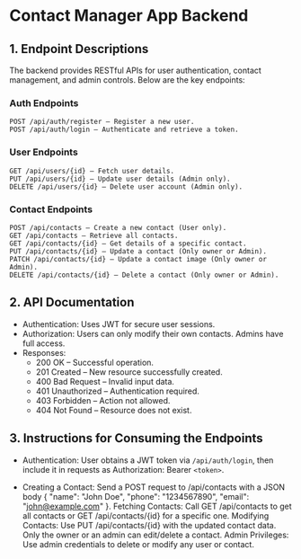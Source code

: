 # Contact Manager App Backend

## 1. Endpoint Descriptions

The backend provides RESTful APIs for user authentication, contact management, and admin controls. Below are the key endpoints:

### **Auth Endpoints**

```http
POST /api/auth/register – Register a new user.
POST /api/auth/login – Authenticate and retrieve a token.
```

### **User Endpoints**

```http
GET /api/users/{id} – Fetch user details.
PUT /api/users/{id} – Update user details (Admin only).
DELETE /api/users/{id} – Delete user account (Admin only).
```

### **Contact Endpoints**

```http
POST /api/contacts – Create a new contact (User only).
GET /api/contacts – Retrieve all contacts.
GET /api/contacts/{id} – Get details of a specific contact.
PUT /api/contacts/{id} – Update a contact (Only owner or Admin).
PATCH /api/contacts/{id} – Update a contact image (Only owner or Admin).
DELETE /api/contacts/{id} – Delete a contact (Only owner or Admin).
```

## 2. API Documentation

- Authentication: Uses JWT for secure user sessions.
- Authorization: Users can only modify their own contacts. Admins have full
  access.
- Responses:
  - 200 OK – Successful operation.
  - 201 Created – New resource successfully created.
  - 400 Bad Request – Invalid input data.
  - 401 Unauthorized – Authentication required.
  - 403 Forbidden – Action not allowed.
  - 404 Not Found – Resource does not exist.

## 3. Instructions for Consuming the Endpoints

- Authentication: User obtains a JWT token via `/api/auth/login`, then
  include it in requests as Authorization: Bearer `<token>`.

- Creating a Contact: Send a POST request to /api/contacts with a JSON body { "name": "John Doe", "phone": "1234567890", "email": "john@example.com" }.
  Fetching Contacts: Call GET /api/contacts to get all contacts or GET /api/contacts/{id} for a specific one.
  Modifying Contacts:
  Use PUT /api/contacts/{id} with the updated contact data.
  Only the owner or an admin can edit/delete a contact.
  Admin Privileges: Use admin credentials to delete or modify any user or contact.
